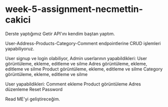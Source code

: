 # week-5-assignment-necmettin-cakici

Derste yaptığımız Getir API'ını kendim baştan yaptım.

User-Address-Products-Category-Comment endpointlerine CRUD işlemleri yapabiliyoruz. 

User signup ve login olabiliyor,
Admin userlarının yapabildikleri:
User görüntüleme, ekleme, editleme ve silme
Adres görüntüleme, ekleme, editleme ve silme
Product görüntüleme, ekleme, editleme ve silme
Category görüntüleme, ekleme, editleme ve silme

User yapabildikleri: 
Comment ekleme
Product görüntüleme
Adres düzenleme
Reset Password

Read ME'yi geliştireceğim.
